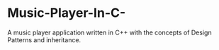# Music-Player-In-C-
A music player application written in C++ with the concepts of Design Patterns and inheritance.
